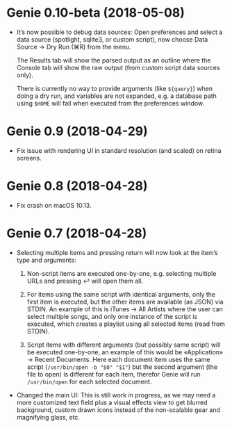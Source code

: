 # Genie 0.10-beta (2018-05-08)

* It’s now possible to debug data sources: Open preferences and select a data source (spotlight, sqlite3, or custom script), now choose Data Source → Dry Run (⌘R) from the menu.

	The Results tab will show the parsed output as an outline where the Console tab will show the raw output (from custom script data sources only).

	There is currently no way to provide arguments (like `${query}`) when doing a dry run, and variables are not expanded, e.g. a database path using `$HOME` will fail when executed from the preferences window.

# Genie 0.9 (2018-04-29)

* Fix issue with rendering UI in standard resolution (and scaled) on retina screens.

# Genie 0.8 (2018-04-28)

* Fix crash on macOS 10.13.

# Genie 0.7 (2018-04-28)

* Selecting multiple items and pressing return will now look at the item’s type and arguments:

    1. Non-script items are executed one-by-one, e.g. selecting multiple URLs and pressing ↩ will open them all.

	2. For items using the same script with identical arguments, only the first item is executed, but the other items are available (as JSON) via STDIN. An example of this is iTunes → All Artists where the user can select multiple songs, and only one instance of the script is executed, which creates a playlist using all selected items (read from STDIN).

	3. Script items with different arguments (but possibly same script) will be executed one-by-one, an example of this would be «Application» → Recent Documents. Here each document item uses the same script (`/usr/bin/open -b "$0" "$1"`) but the second argument (the file to open) is different for each item, therefor Genie will run `/usr/bin/open` for each selected document.

* Changed the main UI: This is still work in progress, as we may need a more customized text field plus a visual effects view to get blurred background, custom drawn icons instead of the non-scalable gear and magnifying glass, etc.
